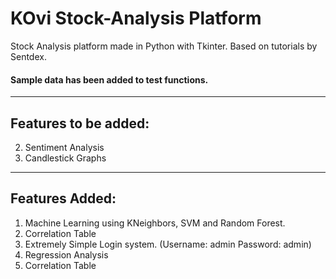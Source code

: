 # KOvi Stock-Analysis Platform

Stock Analysis platform made in Python with Tkinter. Based on tutorials by Sentdex. 

#### Sample data has been added to test functions.

---

## Features to be added:

  2. Sentiment Analysis
  3. Candlestick Graphs


---

## Features Added:
  1. Machine Learning using KNeighbors, SVM and Random Forest.
  2. Correlation Table
  3. Extremely Simple Login system. (Username: admin Password: admin)
  4. Regression Analysis
  5. Correlation Table
  
